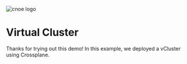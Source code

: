![cnoe logo](./images/cnoe-logo.png)

# Virtual Cluster

Thanks for trying out this demo! In this example, we deployed a vCluster using Crossplane.
